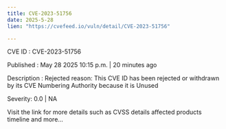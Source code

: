 ```yaml
---
title: CVE-2023-51756
date: 2025-5-28
lien: "https://cvefeed.io/vuln/detail/CVE-2023-51756"

---
```


CVE ID : CVE-2023-51756

Published :  May 28
2025
10:15 p.m. | 20 minutes ago

Description : Rejected reason: This CVE ID has been rejected or withdrawn by its CVE Numbering Authority because it is Unused

Severity: 0.0 | NA

Visit the link for more details
such as CVSS details
affected products
timeline
and more...
